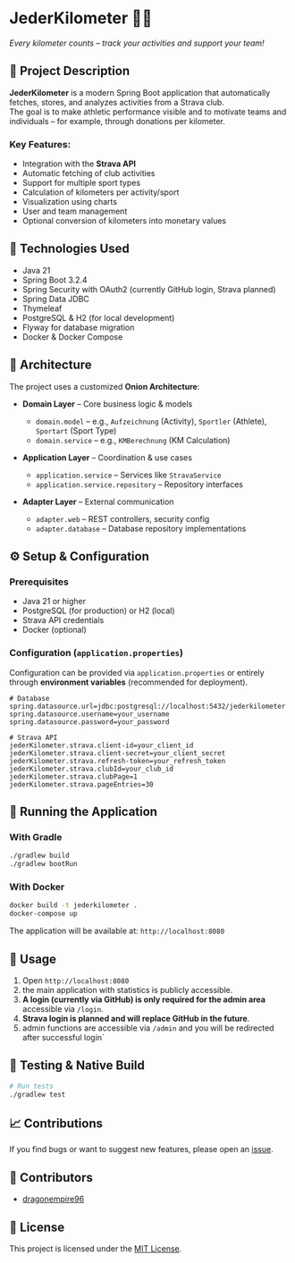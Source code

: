 # JederKilometer 🚴‍♂️

_Every kilometer counts – track your activities and support your team!_

## 🧠 Project Description

**JederKilometer** is a modern Spring Boot application that automatically fetches, stores, and analyzes activities from a Strava club.  
The goal is to make athletic performance visible and to motivate teams and individuals – for example, through donations per kilometer.

### Key Features:

- Integration with the **Strava API**
- Automatic fetching of club activities
- Support for multiple sport types
- Calculation of kilometers per activity/sport
- Visualization using charts
- User and team management
- Optional conversion of kilometers into monetary values

## 🧰 Technologies Used

- Java 21
- Spring Boot 3.2.4
- Spring Security with OAuth2 (currently GitHub login, Strava planned)
- Spring Data JDBC
- Thymeleaf
- PostgreSQL & H2 (for local development)
- Flyway for database migration
- Docker & Docker Compose

## 🧱 Architecture

The project uses a customized **Onion Architecture**:

- **Domain Layer** – Core business logic & models  
  - `domain.model` – e.g., `Aufzeichnung` (Activity), `Sportler` (Athlete), `Sportart` (Sport Type)
  - `domain.service` – e.g., `KMBerechnung` (KM Calculation)

- **Application Layer** – Coordination & use cases  
  - `application.service` – Services like `StravaService`
  - `application.service.repository` – Repository interfaces

- **Adapter Layer** – External communication  
  - `adapter.web` – REST controllers, security config  
  - `adapter.database` – Database repository implementations

## ⚙️ Setup & Configuration

### Prerequisites

- Java 21 or higher
- PostgreSQL (for production) or H2 (local)
- Strava API credentials
- Docker (optional)

### Configuration (`application.properties`)

Configuration can be provided via `application.properties` or entirely through **environment variables** (recommended for deployment).

```properties
# Database
spring.datasource.url=jdbc:postgresql://localhost:5432/jederkilometer
spring.datasource.username=your_username
spring.datasource.password=your_password

# Strava API
jederKilometer.strava.client-id=your_client_id
jederKilometer.strava.client-secret=your_client_secret
jederKilometer.strava.refresh-token=your_refresh_token
jederKilometer.strava.clubId=your_club_id
jederKilometer.strava.clubPage=1
jederKilometer.strava.pageEntries=30
```

## 🚀 Running the Application

### With Gradle

```bash
./gradlew build
./gradlew bootRun
```

### With Docker

```bash
docker build -t jederkilometer .
docker-compose up
```

The application will be available at: `http://localhost:8080`

## 🔐 Usage

1. Open `http://localhost:8080`
2. the main application with statistics is publicly accessible.
3. **A login (currently via GitHub) is only required for the admin area** accessible via `/login`.
4. **Strava login is planned and will replace GitHub in the future**.
5. admin functions are accessible via `/admin` and you will be redirected after successful login`

## 🧪 Testing & Native Build

```bash
# Run tests
./gradlew test
```

## 📈 Contributions

If you find bugs or want to suggest new features, please open an [issue](https://github.com/Good-Dragon-Ger/JederKilometer/issues).

## 👥 Contributors

- [dragonempire96](https://github.com/dragonempire96)

## 📄 License

This project is licensed under the [MIT License](https://github.com/Good-Dragon-Ger/JederKilometer/blob/main/LICENSE).
